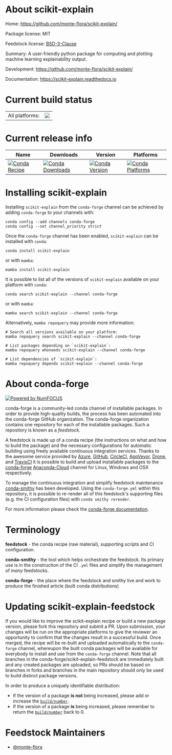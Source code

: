 About scikit-explain
====================

Home: https://github.com/monte-flora/scikit-explain/

Package license: MIT

Feedstock license: [BSD-3-Clause](https://github.com/conda-forge/scikit-explain-feedstock/blob/main/LICENSE.txt)

Summary: A user-friendly python package for computing and plotting machine learning explainability output.

Development: https://github.com/monte-flora/scikit-explain/

Documentation: https://scikit-explain.readthedocs.io

Current build status
====================


<table><tr><td>All platforms:</td>
    <td>
      <a href="https://dev.azure.com/conda-forge/feedstock-builds/_build/latest?definitionId=18149&branchName=main">
        <img src="https://dev.azure.com/conda-forge/feedstock-builds/_apis/build/status/scikit-explain-feedstock?branchName=main">
      </a>
    </td>
  </tr>
</table>

Current release info
====================

| Name | Downloads | Version | Platforms |
| --- | --- | --- | --- |
| [![Conda Recipe](https://img.shields.io/badge/recipe-scikit--explain-green.svg)](https://anaconda.org/conda-forge/scikit-explain) | [![Conda Downloads](https://img.shields.io/conda/dn/conda-forge/scikit-explain.svg)](https://anaconda.org/conda-forge/scikit-explain) | [![Conda Version](https://img.shields.io/conda/vn/conda-forge/scikit-explain.svg)](https://anaconda.org/conda-forge/scikit-explain) | [![Conda Platforms](https://img.shields.io/conda/pn/conda-forge/scikit-explain.svg)](https://anaconda.org/conda-forge/scikit-explain) |

Installing scikit-explain
=========================

Installing `scikit-explain` from the `conda-forge` channel can be achieved by adding `conda-forge` to your channels with:

```
conda config --add channels conda-forge
conda config --set channel_priority strict
```

Once the `conda-forge` channel has been enabled, `scikit-explain` can be installed with `conda`:

```
conda install scikit-explain
```

or with `mamba`:

```
mamba install scikit-explain
```

It is possible to list all of the versions of `scikit-explain` available on your platform with `conda`:

```
conda search scikit-explain --channel conda-forge
```

or with `mamba`:

```
mamba search scikit-explain --channel conda-forge
```

Alternatively, `mamba repoquery` may provide more information:

```
# Search all versions available on your platform:
mamba repoquery search scikit-explain --channel conda-forge

# List packages depending on `scikit-explain`:
mamba repoquery whoneeds scikit-explain --channel conda-forge

# List dependencies of `scikit-explain`:
mamba repoquery depends scikit-explain --channel conda-forge
```


About conda-forge
=================

[![Powered by
NumFOCUS](https://img.shields.io/badge/powered%20by-NumFOCUS-orange.svg?style=flat&colorA=E1523D&colorB=007D8A)](https://numfocus.org)

conda-forge is a community-led conda channel of installable packages.
In order to provide high-quality builds, the process has been automated into the
conda-forge GitHub organization. The conda-forge organization contains one repository
for each of the installable packages. Such a repository is known as a *feedstock*.

A feedstock is made up of a conda recipe (the instructions on what and how to build
the package) and the necessary configurations for automatic building using freely
available continuous integration services. Thanks to the awesome service provided by
[Azure](https://azure.microsoft.com/en-us/services/devops/), [GitHub](https://github.com/),
[CircleCI](https://circleci.com/), [AppVeyor](https://www.appveyor.com/),
[Drone](https://cloud.drone.io/welcome), and [TravisCI](https://travis-ci.com/)
it is possible to build and upload installable packages to the
[conda-forge](https://anaconda.org/conda-forge) [Anaconda-Cloud](https://anaconda.org/)
channel for Linux, Windows and OSX respectively.

To manage the continuous integration and simplify feedstock maintenance
[conda-smithy](https://github.com/conda-forge/conda-smithy) has been developed.
Using the ``conda-forge.yml`` within this repository, it is possible to re-render all of
this feedstock's supporting files (e.g. the CI configuration files) with ``conda smithy rerender``.

For more information please check the [conda-forge documentation](https://conda-forge.org/docs/).

Terminology
===========

**feedstock** - the conda recipe (raw material), supporting scripts and CI configuration.

**conda-smithy** - the tool which helps orchestrate the feedstock.
                   Its primary use is in the construction of the CI ``.yml`` files
                   and simplify the management of *many* feedstocks.

**conda-forge** - the place where the feedstock and smithy live and work to
                  produce the finished article (built conda distributions)


Updating scikit-explain-feedstock
=================================

If you would like to improve the scikit-explain recipe or build a new
package version, please fork this repository and submit a PR. Upon submission,
your changes will be run on the appropriate platforms to give the reviewer an
opportunity to confirm that the changes result in a successful build. Once
merged, the recipe will be re-built and uploaded automatically to the
`conda-forge` channel, whereupon the built conda packages will be available for
everybody to install and use from the `conda-forge` channel.
Note that all branches in the conda-forge/scikit-explain-feedstock are
immediately built and any created packages are uploaded, so PRs should be based
on branches in forks and branches in the main repository should only be used to
build distinct package versions.

In order to produce a uniquely identifiable distribution:
 * If the version of a package **is not** being increased, please add or increase
   the [``build/number``](https://docs.conda.io/projects/conda-build/en/latest/resources/define-metadata.html#build-number-and-string).
 * If the version of a package **is** being increased, please remember to return
   the [``build/number``](https://docs.conda.io/projects/conda-build/en/latest/resources/define-metadata.html#build-number-and-string)
   back to 0.

Feedstock Maintainers
=====================

* [@monte-flora](https://github.com/monte-flora/)


